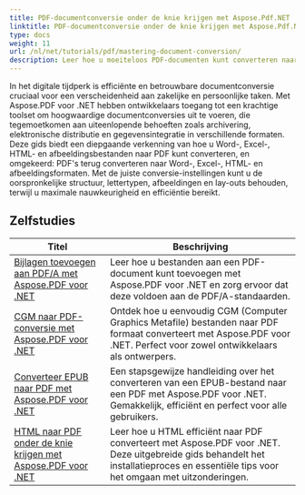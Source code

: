 ```yaml
---
title: PDF-documentconversie onder de knie krijgen met Aspose.Pdf.NET
linktitle: PDF-documentconversie onder de knie krijgen met Aspose.Pdf.NET
type: docs
weight: 11
url: /nl/net/tutorials/pdf/mastering-document-conversion/
description: Leer hoe u moeiteloos PDF-documenten kunt converteren naar een bewerkbaar Word-documentformaat met Aspose.Pdf.NET.
---
```


In het digitale tijdperk is efficiënte en betrouwbare documentconversie cruciaal voor een verscheidenheid aan zakelijke en persoonlijke taken. Met Aspose.PDF voor .NET hebben ontwikkelaars toegang tot een krachtige toolset om hoogwaardige documentconversies uit te voeren, die tegemoetkomen aan uiteenlopende behoeften zoals archivering, elektronische distributie en gegevensintegratie in verschillende formaten. Deze gids biedt een diepgaande verkenning van hoe u Word-, Excel-, HTML- en afbeeldingsbestanden naar PDF kunt converteren, en omgekeerd: PDF's terug converteren naar Word-, Excel-, HTML- en afbeeldingsformaten. Met de juiste conversie-instellingen kunt u de oorspronkelijke structuur, lettertypen, afbeeldingen en lay-outs behouden, terwijl u maximale nauwkeurigheid en efficiëntie bereikt.

## Zelfstudies
| Titel | Beschrijving |
| --- | --- | 
| [Bijlagen toevoegen aan PDF/A met Aspose.PDF voor .NET](./adding-attachment-to-pdfa/) | Leer hoe u bestanden aan een PDF-document kunt toevoegen met Aspose.PDF voor .NET en zorg ervoor dat deze voldoen aan de PDF/A-standaarden. | 
| [CGM naar PDF-conversie met Aspose.PDF voor .NET](./convert-cgm-to-pdf/) | Ontdek hoe u eenvoudig CGM (Computer Graphics Metafile) bestanden naar PDF formaat converteert met Aspose.PDF voor .NET. Perfect voor zowel ontwikkelaars als ontwerpers. |  
| [Converteer EPUB naar PDF met Aspose.PDF voor .NET](./convert-epub-to-pdf/) | Een stapsgewijze handleiding over het converteren van een EPUB-bestand naar een PDF met Aspose.PDF voor .NET. Gemakkelijk, efficiënt en perfect voor alle gebruikers. |   
| [HTML naar PDF onder de knie krijgen met Aspose.PDF voor .NET](./mastering-html-to-pdf/) | Leer hoe u HTML efficiënt naar PDF converteert met Aspose.PDF voor .NET. Deze uitgebreide gids behandelt het installatieproces en essentiële tips voor het omgaan met uitzonderingen. |  